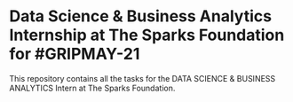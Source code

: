 # Data Science & Business Analytics Internship at The Sparks Foundation for #GRIPMAY-21

This repository contains all the tasks for the DATA SCIENCE & BUSINESS ANALYTICS Intern at The Sparks Foundation.
